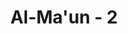 ---
title: "Al-Ma'un - 2"
no: 2
arabic_no: ٢
ayah: فَذٰلِكَ الَّذِيْ يَدُعُّ الْيَتِيْمَۙ
translation: "Maka itulah orang yang menghardik anak yatim,"
tafsir: "Allah lalu menjelaskan bahwa sebagian dari sifat-sifat orang yang mendustakan agama ialah orang-orang yang menolak dan membentak anak-anak yatim yang datang kepadanya untuk memohon belas-kasihnya demi kebutuhan hidupnya. Penolakannya itu sebagai penghinaan dan takabur terhadap anak-anak yatim itu."
---